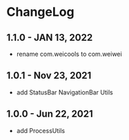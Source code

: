 # ChangeLog

## 1.1.0 - JAN 13, 2022

- rename com.weicools to com.weiwei

## 1.0.1 - Nov 23, 2021

- add StatusBar NavigationBar Utils

## 1.0.0 - Jun 22, 2021

- add ProcessUtils
